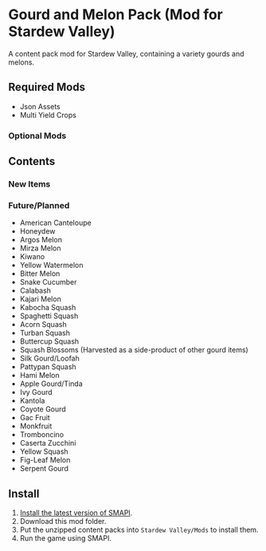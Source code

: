 # Gourd and Melon Pack (Mod for Stardew Valley)
 A content pack mod for Stardew Valley, containing a variety gourds and melons.
## Required Mods
- Json Assets
- Multi Yield Crops
### Optional Mods
## Contents
### New Items

### Future/Planned
- American Canteloupe
- Honeydew
- Argos Melon
- Mirza Melon
- Kiwano
- Yellow Watermelon
- Bitter Melon
- Snake Cucumber
- Calabash
- Kajari Melon
- Kabocha Squash
- Spaghetti Squash
- Acorn Squash
- Turban Squash
- Buttercup Squash
- Squash Blossoms (Harvested as a side-product of other gourd items)
- Silk Gourd/Loofah
- Pattypan Squash
- Hami Melon
- Apple Gourd/Tinda
- Ivy Gourd
- Kantola
- Coyote Gourd
- Gac Fruit
- Monkfruit
- Tromboncino
- Caserta Zucchini
- Yellow Squash
- Fig-Leaf Melon
- Serpent Gourd
## Install
1. [Install the latest version of SMAPI](https://smapi.io/).
2. Download this mod folder.
3. Put the unzipped content packs into `Stardew Valley/Mods` to install them.
4. Run the game using SMAPI.
